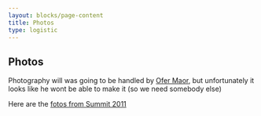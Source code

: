 ```yaml
---
layout: blocks/page-content
title: Photos
type: logistic
---
```


## Photos

Photography will was going to be handled by [Ofer Maor](../Participants/Ofer-Maor.md), but unfortunately it looks like he wont be able to make it (so we need somebody else)

Here are the [fotos from Summit 2011](https://ofermaor.smugmug.com/Albums/Other/OWASP-Summit-Album/n-FhRLLp/)
